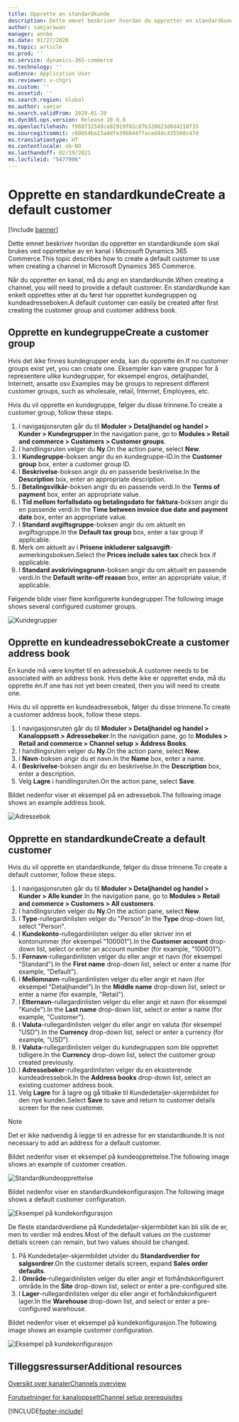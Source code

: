 ```yaml
---
title: Opprette en standardkunde
description: Dette emnet beskriver hvordan du oppretter en standardkunde som skal brukes ved opprettelse av en kanal i Microsoft Dynamics 365 Commerce.
author: samjarawan
manager: annbe
ms.date: 01/27/2020
ms.topic: article
ms.prod: ''
ms.service: dynamics-365-commerce
ms.technology: ''
audience: Application User
ms.reviewer: v-chgri
ms.custom: ''
ms.assetid: ''
ms.search.region: Global
ms.author: samjar
ms.search.validFrom: 2020-01-20
ms.dyn365.ops.version: Release 10.0.8
ms.openlocfilehash: f988732549ce82919f02c87b320623d8d4218735
ms.sourcegitcommit: c88b54ba13a4dfe39b844ffaced4dc435560c47d
ms.translationtype: HT
ms.contentlocale: nb-NO
ms.lasthandoff: 02/19/2021
ms.locfileid: "5477906"
---
```

# <a name="create-a-default-customer"></a><span data-ttu-id="b8078-103">Opprette en standardkunde</span><span class="sxs-lookup"><span data-stu-id="b8078-103">Create a default customer</span></span>

[!include [banner](includes/banner.md)]

<span data-ttu-id="b8078-104">Dette emnet beskriver hvordan du oppretter en standardkunde som skal brukes ved opprettelse av en kanal i Microsoft Dynamics 365 Commerce.</span><span class="sxs-lookup"><span data-stu-id="b8078-104">This topic describes how to create a default customer to use when creating a channel in Microsoft Dynamics 365 Commerce.</span></span>

<span data-ttu-id="b8078-105">Når du oppretter en kanal, må du angi en standardkunde.</span><span class="sxs-lookup"><span data-stu-id="b8078-105">When creating a channel, you will need to provide a default customer.</span></span> <span data-ttu-id="b8078-106">En standardkunde kan enkelt opprettes etter at du først har opprettet kundegruppen og kundeadresseboken.</span><span class="sxs-lookup"><span data-stu-id="b8078-106">A default customer can easily be created after first creating the customer group and customer address book.</span></span>

## <a name="create-a-customer-group"></a><span data-ttu-id="b8078-107">Opprette en kundegruppe</span><span class="sxs-lookup"><span data-stu-id="b8078-107">Create a customer group</span></span>

<span data-ttu-id="b8078-108">Hvis det ikke finnes kundegrupper enda, kan du opprette én.</span><span class="sxs-lookup"><span data-stu-id="b8078-108">If no customer groups exist yet, you can create one.</span></span> <span data-ttu-id="b8078-109">Eksempler kan være grupper for å representere ulike kundegrupper, for eksempel engros, detaljhandel, Internett, ansatte osv.</span><span class="sxs-lookup"><span data-stu-id="b8078-109">Examples may be groups to represent different customer groups, such as wholesale, retail, Internet, Employees, etc.</span></span>

<span data-ttu-id="b8078-110">Hvis du vil opprette en kundegruppe, følger du disse trinnene.</span><span class="sxs-lookup"><span data-stu-id="b8078-110">To create a customer group, follow these steps.</span></span>

1. <span data-ttu-id="b8078-111">I navigasjonsruten går du til **Moduler \> Detaljhandel og handel \> Kunder \> Kundegrupper**.</span><span class="sxs-lookup"><span data-stu-id="b8078-111">In the navigation pane, go to **Modules \> Retail and commerce \> Customers \> Customer groups**.</span></span>
1. <span data-ttu-id="b8078-112">I handlingsruten velger du **Ny**.</span><span class="sxs-lookup"><span data-stu-id="b8078-112">On the action pane, select **New**.</span></span>
1. <span data-ttu-id="b8078-113">I **Kundegruppe**-boksen angir du en kundegruppe-ID.</span><span class="sxs-lookup"><span data-stu-id="b8078-113">In the **Customer group** box, enter a customer group ID.</span></span>
1. <span data-ttu-id="b8078-114">I **Beskrivelse**-boksen angir du en passende beskrivelse.</span><span class="sxs-lookup"><span data-stu-id="b8078-114">In the **Description** box, enter an appropriate description.</span></span>
1. <span data-ttu-id="b8078-115">I **Betalingsvilkår**-boksen angir du en passende verdi.</span><span class="sxs-lookup"><span data-stu-id="b8078-115">In the **Terms of payment** box, enter an appropriate value.</span></span>
1. <span data-ttu-id="b8078-116">I **Tid mellom forfallsdato og betalingsdato for faktura**-boksen angir du en passende verdi.</span><span class="sxs-lookup"><span data-stu-id="b8078-116">In the **Time between invoice due date and payment date** box, enter an appropriate value.</span></span>
1. <span data-ttu-id="b8078-117">I **Standard avgiftsgruppe**-boksen angir du om aktuelt en avgiftsgruppe.</span><span class="sxs-lookup"><span data-stu-id="b8078-117">In the **Default tax group** box, enter a tax group if applicable.</span></span>
1. <span data-ttu-id="b8078-118">Merk om aktuelt av i **Prisene inkluderer salgsavgift**-avmerkingsboksen.</span><span class="sxs-lookup"><span data-stu-id="b8078-118">Select the **Prices include sales tax** check box if applicable.</span></span>
1. <span data-ttu-id="b8078-119">I **Standard avskrivingsgrunn**-boksen angir du om aktuelt en passende verdi.</span><span class="sxs-lookup"><span data-stu-id="b8078-119">In the **Default write-off reason** box, enter an appropriate value, if applicable.</span></span>

<span data-ttu-id="b8078-120">Følgende bilde viser flere konfigurerte kundegrupper.</span><span class="sxs-lookup"><span data-stu-id="b8078-120">The following image shows several configured customer groups.</span></span>

![Kundegrupper](media/customer-groups.png)

## <a name="create-a-customer-address-book"></a><span data-ttu-id="b8078-122">Opprette en kundeadressebok</span><span class="sxs-lookup"><span data-stu-id="b8078-122">Create a customer address book</span></span>

<span data-ttu-id="b8078-123">En kunde må være knyttet til en adressebok.</span><span class="sxs-lookup"><span data-stu-id="b8078-123">A customer needs to be associated with an address book.</span></span> <span data-ttu-id="b8078-124">Hvis dette ikke er opprettet enda, må du opprette én.</span><span class="sxs-lookup"><span data-stu-id="b8078-124">If one has not yet been created, then you will need to create one.</span></span>

<span data-ttu-id="b8078-125">Hvis du vil opprette en kundeadressebok, følger du disse trinnene.</span><span class="sxs-lookup"><span data-stu-id="b8078-125">To create a customer address book, follow these steps.</span></span>

1. <span data-ttu-id="b8078-126">I navigasjonsruten går du til **Moduler \> Detaljhandel og handel \> Kanaloppsett \> Adressebøker**.</span><span class="sxs-lookup"><span data-stu-id="b8078-126">In the navigation pane, go to **Modules \> Retail and commerce \> Channel setup \> Address Books**.</span></span>
1. <span data-ttu-id="b8078-127">I handlingsruten velger du **Ny**.</span><span class="sxs-lookup"><span data-stu-id="b8078-127">On the action pane, select **New**.</span></span>
1. <span data-ttu-id="b8078-128">I **Navn**-boksen angir du et navn.</span><span class="sxs-lookup"><span data-stu-id="b8078-128">In the **Name** box, enter a name.</span></span>
1. <span data-ttu-id="b8078-129">I **Beskrivelse**-boksen angir du en beskrivelse.</span><span class="sxs-lookup"><span data-stu-id="b8078-129">In the **Description** box, enter a description.</span></span>
1. <span data-ttu-id="b8078-130">Velg **Lagre** i handlingsruten.</span><span class="sxs-lookup"><span data-stu-id="b8078-130">On the action pane, select **Save**.</span></span>

<span data-ttu-id="b8078-131">Bildet nedenfor viser et eksempel på en adressebok.</span><span class="sxs-lookup"><span data-stu-id="b8078-131">The following image shows an example address book.</span></span>

![Adressebok](media/address-book.png)

## <a name="create-a-default-customer"></a><span data-ttu-id="b8078-133">Opprette en standardkunde</span><span class="sxs-lookup"><span data-stu-id="b8078-133">Create a default customer</span></span>

<span data-ttu-id="b8078-134">Hvis du vil opprette en standardkunde, følger du disse trinnene.</span><span class="sxs-lookup"><span data-stu-id="b8078-134">To create a default customer, follow these steps.</span></span>

1. <span data-ttu-id="b8078-135">I navigasjonsruten går du til **Moduler \> Detaljhandel og handel \> Kunder \> Alle kunder**.</span><span class="sxs-lookup"><span data-stu-id="b8078-135">In the navigation pane, go to **Modules \> Retail and commerce \> Customers \> All customers**.</span></span>
1. <span data-ttu-id="b8078-136">I handlingsruten velger du **Ny**.</span><span class="sxs-lookup"><span data-stu-id="b8078-136">On the action pane, select **New**.</span></span>
1. <span data-ttu-id="b8078-137">I **Type**-rullegardinlisten velger du "Person".</span><span class="sxs-lookup"><span data-stu-id="b8078-137">In the **Type** drop-down list, select "Person".</span></span>
1. <span data-ttu-id="b8078-138">I **Kundekonto**-rullegardinlisten velger du eller skriver inn et kontonummer (for eksempel "100001").</span><span class="sxs-lookup"><span data-stu-id="b8078-138">In the **Customer account** drop-down list, select or enter an account number (for example, "100001").</span></span>
1. <span data-ttu-id="b8078-139">I **Fornavn**-rullegardinlisten velger du eller angir et navn (for eksempel "Standard").</span><span class="sxs-lookup"><span data-stu-id="b8078-139">In the **First name** drop-down list, select or enter a name (for example, "Default").</span></span>
1. <span data-ttu-id="b8078-140">I **Mellomnavn**-rullegardinlisten velger du eller angir et navn (for eksempel "Detaljhandel").</span><span class="sxs-lookup"><span data-stu-id="b8078-140">In the **Middle name** drop-down list, select or enter a name (for example, "Retail").</span></span>
1. <span data-ttu-id="b8078-141">I **Etternavn**-rullegardinlisten velger du eller angir et navn (for eksempel "Kunde").</span><span class="sxs-lookup"><span data-stu-id="b8078-141">In the **Last name** drop-down list, select or enter a name (for example, "Customer").</span></span>
1. <span data-ttu-id="b8078-142">I **Valuta**-rullegardinlisten velger du eller angir en valuta (for eksempel "USD").</span><span class="sxs-lookup"><span data-stu-id="b8078-142">In the **Currency** drop-down list, select or enter a currency (for example, "USD").</span></span>
1. <span data-ttu-id="b8078-143">I **Valuta**-rullegardinlisten velger du kundegruppen som ble opprettet tidligere.</span><span class="sxs-lookup"><span data-stu-id="b8078-143">In the **Currency** drop-down list, select the customer group created previously.</span></span>
1. <span data-ttu-id="b8078-144">I **Adressebøker**-rullegardinlisten velger du en eksisterende kundeadressebok.</span><span class="sxs-lookup"><span data-stu-id="b8078-144">In the **Address books**  drop-down list, select an existing customer address book.</span></span>
1. <span data-ttu-id="b8078-145">Velg **Lagre** for å lagre og gå tilbake til Kundedetaljer-skjermbildet for den nye kunden.</span><span class="sxs-lookup"><span data-stu-id="b8078-145">Select **Save** to save and return to customer details screen for the new customer.</span></span>

> [!NOTE]
> <span data-ttu-id="b8078-146">Det er ikke nødvendig å legge til en adresse for en standardkunde.</span><span class="sxs-lookup"><span data-stu-id="b8078-146">It is not necessary to add an address for a default customer.</span></span>

<span data-ttu-id="b8078-147">Bildet nedenfor viser et eksempel på kundeopprettelse.</span><span class="sxs-lookup"><span data-stu-id="b8078-147">The following image shows an example of customer creation.</span></span>

![Standardkundeopprettelse](media/default-customer-creation.png)

<span data-ttu-id="b8078-149">Bildet nedenfor viser en standardkundekonfigurasjon.</span><span class="sxs-lookup"><span data-stu-id="b8078-149">The following image shows a default customer configuration.</span></span>

![Eksempel på kundekonfigurasjon](media/default-customer-configuration1.png)

<span data-ttu-id="b8078-151">De fleste standardverdiene på Kundedetaljer-skjermbildet kan bli slik de er, men to verdier må endres.</span><span class="sxs-lookup"><span data-stu-id="b8078-151">Most of the default values on the customer detials screen can remain, but two values should be changed.</span></span>

1. <span data-ttu-id="b8078-152">På Kundedetaljer-skjermbildet utvider du **Standardverdier for salgsordrer**.</span><span class="sxs-lookup"><span data-stu-id="b8078-152">On the customer details screen, expand **Sales order defaults**.</span></span>
1. <span data-ttu-id="b8078-153">I **Område**-rullegardinlisten velger du eller angir et forhåndskonfigurert område.</span><span class="sxs-lookup"><span data-stu-id="b8078-153">In the **Site** drop-down list, select or enter a pre-configured site.</span></span>
1. <span data-ttu-id="b8078-154">I **Lager**-rullegardinlisten velger du eller angir et forhåndskonfigurert lager.</span><span class="sxs-lookup"><span data-stu-id="b8078-154">In the **Warehouse** drop-down list, and select or enter a pre-configured warehouse.</span></span>

<span data-ttu-id="b8078-155">Bildet nedenfor viser et eksempel på kundekonfigurasjon.</span><span class="sxs-lookup"><span data-stu-id="b8078-155">The following image shows an example customer configuration.</span></span>

![Eksempel på kundekonfigurasjon](media/default-customer-configuration2.png)

## <a name="additional-resources"></a><span data-ttu-id="b8078-157">Tilleggsressurser</span><span class="sxs-lookup"><span data-stu-id="b8078-157">Additional resources</span></span>

[<span data-ttu-id="b8078-158">Oversikt over kanaler</span><span class="sxs-lookup"><span data-stu-id="b8078-158">Channels overview</span></span>](channels-overview.md)

[<span data-ttu-id="b8078-159">Forutsetninger for kanaloppsett</span><span class="sxs-lookup"><span data-stu-id="b8078-159">Channel setup prerequisites</span></span>](channels-prerequisites.md)


[!INCLUDE[footer-include](../includes/footer-banner.md)]
